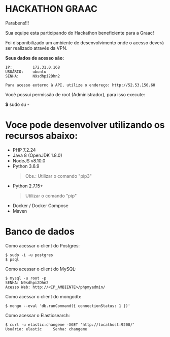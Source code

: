 **HACKATHON GRAAC**
========================================================================

Parabens!!!

Sua equipe esta participando do Hackathon beneficiente para a Graac!


Foi disponibilizado um ambiente de desenvolvimento onde o acesso deverá ser 
realizado através da VPN.


**Seus dados de acesso são:**

    IP:         172.31.0.168
    USUÁRIO:    ubuntu
    SENHA:      N9sdhpi2Dhn2
    
    Para acesso externo à API, utilize o endereço: http://52.53.150.60



Você possui permissão de root (Administrador), para isso execute:

**$** sudo su -



Voce pode desenvolver utilizando os recursos abaixo:
========================================================================
- PHP 7.2.24
- Java 8 (OpenJDK 1.8.0)
- NodeJS v8.10.0
- Python 3.6.9
  > Obs.: Utilizar o comando "pip3"
- Python 2.7.15+
  > Utilizar o comando "pip"
- Docker / Docker Compose
- Maven

Banco de dados
========================================================================
Como acessar o client do Postgres:

    $ sudo -i -u postgres
    $ psql

Como acessar o client do MySQL:

    $ mysql -u root -p
    SENHA: N9sdhpi2Dhn2
    Acesso Web: http://<IP_AMBIENTE>/phpmyadmin/

Como acessar o client do mongodb:

    $ mongo --eval 'db.runCommand({ connectionStatus: 1 })'

Como acessar o Elasticsearch:

    $ curl -u elastic:changeme -XGET 'http://localhost:9200/'
    Usuário: elastic     Senha: changeme
